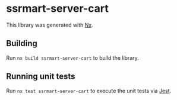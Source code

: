 # ssrmart-server-cart

This library was generated with [Nx](https://nx.dev).

## Building

Run `nx build ssrmart-server-cart` to build the library.

## Running unit tests

Run `nx test ssrmart-server-cart` to execute the unit tests via [Jest](https://jestjs.io).
